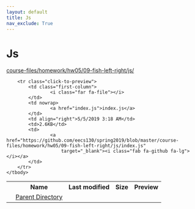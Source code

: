 ```yaml
---
layout: default
title: Js
nav_exclude: True
---
```


# Js

[course-files/homework/hw05/09-fish-left-right/js/](.)

<table class="tbl-files">
    <tbody>
        <tr>
            <th valign="top"></th>
            <th>Name</th>
            <th>Last modified</th>
            <th>Size</th>
            <th>Preview</th>
        </tr>
        <tr>
            <td valign="top">
                <i class="fa fa-folder-open"></i>
            </td>
            <td><a href="../">Parent Directory</a></td>
            <td>&nbsp;</td>
            <td>&nbsp;</td>
            <td>&nbsp;</td>
        </tr>

        <tr class="click-to-preview">
            <td class="first-column">
                    <i class="far fa-file"></i>
            </td>
            <td nowrap>
                    <a href="index.js">index.js</a>
            </td>
            <td align="right">5/5/2019 3:18 AM</td>
            <td>2.6KB</td>
            <td>
                    <a href="https://github.com/eecs130/spring2019/blob/master/course-files/homework/hw05/09-fish-left-right/js/index.js"
                        target="_blank"><i class="fab fa-github fa-lg"></i></a>
            </td>
        </tr>
    </tbody>
</table>

